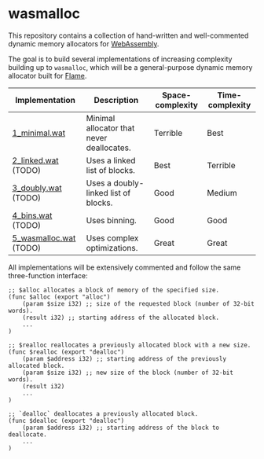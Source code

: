 # wasmalloc

This repository contains a collection of hand-written and well-commented dynamic memory allocators for [WebAssembly](https://webassembly.org/).

The goal is to build several implementations of increasing complexity building up to `wasmalloc`, which will be a general-purpose dynamic memory allocator built for [Flame](https://flame.run).

| Implementation                                | Description                               | Space-complexity | Time-complexity |
| --------------------------------------------- | ----------------------------------------- | ---------------  | --------------- |
| [1_minimal.wat](src/1_minimal.wat)            | Minimal allocator that never deallocates. | Terrible         | Best            |
| [2_linked.wat](src/2_linked.wat) (TODO)       | Uses a linked list of blocks.             | Best             | Terrible        |
| [3_doubly.wat](src/3_doubly.wat) (TODO)       | Uses a doubly-linked list of blocks.      | Good             | Medium          |
| [4_bins.wat](src/4_bins.wat) (TODO)           | Uses binning.                             | Good             | Good            |
| [5_wasmalloc.wat](src/5_wasmalloc.wat) (TODO) | Uses complex optimizations.               | Great            | Great           |

All implementations will be extensively commented and follow the same three-function interface:

```wasm
;; $alloc allocates a block of memory of the specified size.
(func $alloc (export "alloc")
    (param $size i32) ;; size of the requested block (number of 32-bit words).
    (result i32) ;; starting address of the allocated block.
    ...
)

;; $realloc reallocates a previously allocated block with a new size.
(func $realloc (export "dealloc")
    (param $address i32) ;; starting address of the previously allocated block.
    (param $size i32) ;; new size of the block (number of 32-bit words).
    (result i32)
    ...
)

;; `dealloc` deallocates a previously allocated block.
(func $dealloc (export "dealloc")
    (param $address i32) ;; starting address of the block to deallocate.
    ...
)
```

